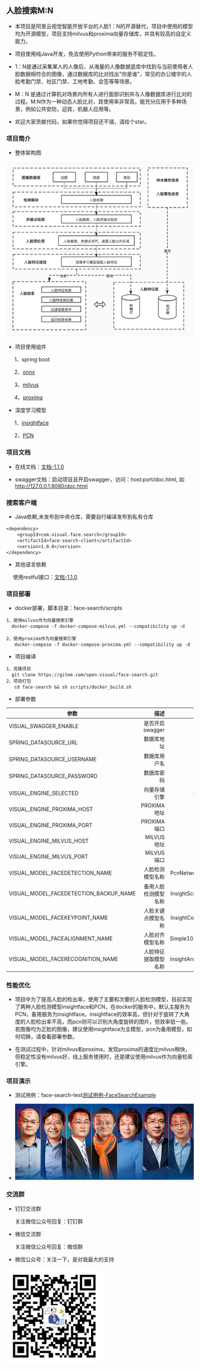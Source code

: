 ## 人脸搜索M:N

* 本项目是阿里云视觉智能开放平台的人脸1：N的开源替代，项目中使用的模型均为开源模型，项目支持milvus和proxima向量存储库，并具有较高的自定义能力。

* 项目使用纯Java开发，免去使用Python带来的服务不稳定性。

* 1：N是通过采集某人的人像后，从海量的人像数据底库中找到与当前使用者人脸数据相符合的图像，通过数据库的比对找出"你是谁"，常见的办公楼宇的人脸考勤门禁、社区门禁、工地考勤、会签等等场景。

* M：N 是通过计算机对场景内所有人进行面部识别并与人像数据库进行比对的过程。M:N作为一种动态人脸比对，其使用率非常高，能充分应用于多种场景，例如公共安防，迎宾，机器人应用等。

* 欢迎大家贡献代码，如果你觉得项目还不错，请给个star。

### 项目简介

* 整体架构图

 ![输入图片说明](scripts/images/%E4%BA%BA%E8%84%B8%E6%90%9C%E7%B4%A2%E6%B5%81%E7%A8%8B%E5%9B%BE.jpg)

* 项目使用组件

&ensp; &ensp; 1、spring boot

&ensp; &ensp; 2、[onnx](https://github.com/onnx/onnx)

&ensp; &ensp; 3、[milvus](https://github.com/milvus-io/milvus/)

&ensp; &ensp; 4、[proxima](https://github.com/alibaba/proximabilin)

* 深度学习模型

&ensp; &ensp; 1、[insightface](https://github.com/deepinsight/insightface)

&ensp; &ensp; 2、[PCN](https://github.com/Rock-100/FaceKit/tree/master/PCN)

### 项目文档

* 在线文档：[文档-1.1.0](https://gitee.com/open-visual/face-search/blob/master/scripts/docs/doc-1.1.0.md)

* swagger文档：启动项目且开启swagger，访问：host:port/doc.html, 如 http://127.0.0.1:8080/doc.html

### 搜索客户端

* Java依赖,未发布到中央仓库，需要自行编译发布到私有仓库
```
<dependency>
    <groupId>com.visual.face.search</groupId>
    <artifactId>face-search-client</artifactId>
    <version>1.0.0</version>
</dependency>
```
* 其他语言依赖

&ensp; &ensp;使用restful接口：[文档-1.1.0](https://gitee.com/open-visual/face-search/blob/master/scripts/docs/doc-1.1.0.md)


### 项目部署

* docker部署，脚本目录：face-search/scripts
```
1、使用milvus作为向量搜索引擎
  docker-compose -f docker-compose-milvus.yml --compatibility up -d

2、使用proxima作为向量搜索引擎
   docker-compose -f docker-compose-proxima.yml --compatibility up -d
```

* 项目编译
```
1、克隆项目
  git clone https://gitee.com/open-visual/face-search.git
2、项目打包
   cd face-search && sh scripts/docker_build.sh
```

* 部署参数

| 参数        | 描述   |  默认值  | 可选值|
| --------   | -----:  | :----:  |--------|
| VISUAL_SWAGGER_ENABLE                      | 是否开启swagger   	|   true      |                                    |
| SPRING_DATASOURCE_URL                      | 数据库地址   		|             |                                    |
| SPRING_DATASOURCE_USERNAME                 | 数据库用户名    		|             |                                    |
| SPRING_DATASOURCE_PASSWORD                 | 数据库密码    		|             |                                    |
| VISUAL_ENGINE_SELECTED                     | 向量存储引擎    		|  proxima    |proxima,milvus                      |
| VISUAL_ENGINE_PROXIMA_HOST                 | PROXIMA地址   		|             |VISUAL_ENGINE_SELECTED=proxima时生效 |
| VISUAL_ENGINE_PROXIMA_PORT                 | PROXIMA端口    		|  16000      |VISUAL_ENGINE_SELECTED=proxima时生效 |
| VISUAL_ENGINE_MILVUS_HOST                  | MILVUS地址    		|             |VISUAL_ENGINE_SELECTED=milvus时生效  |
| VISUAL_ENGINE_MILVUS_PORT                  | MILVUS端口    		|  19530      |VISUAL_ENGINE_SELECTED=milvus时生效  |
| VISUAL_MODEL_FACEDETECTION_NAME            | 人脸检测模型名称    	|  PcnNetworkFaceDetection    |PcnNetworkFaceDetection，InsightScrfdFaceDetection                    |
| VISUAL_MODEL_FACEDETECTION_BACKUP_NAME     | 备用人脸检测模型名称         | InsightScrfdFaceDetection  |PcnNetworkFaceDetection，InsightScrfdFaceDetection                    |
| VISUAL_MODEL_FACEKEYPOINT_NAME             | 人脸关键点模型名称          | InsightCoordFaceKeyPoint  |InsightCoordFaceKeyPoint                    |
| VISUAL_MODEL_FACEALIGNMENT_NAME            | 人脸对齐模型名称            | Simple106pFaceAlignment  |Simple106pFaceAlignment，Simple005pFaceAlignment                    |
| VISUAL_MODEL_FACERECOGNITION_NAME          | 人脸特征提取模型名称         | InsightArcFaceRecognition  |InsightArcFaceRecognition                    |

### 性能优化

* 项目中为了提高人脸的检出率，使用了主要和次要的人脸检测模型，目前实现了两种人脸检测模型insightface和PCN，在docker的服务中，默认主服务为PCN，备用服务为insightface。insightface的效率高，但针对于旋转了大角度的人脸检出率不高，而pcn则可以识别大角度旋转的图片，但效率低一些。若图像均为正脸的图像，建议使用insightface为主模型，pcn为备用模型，如何切换，请查看部署参数。

* 在测试过程中，针对milvus和proxima，发现proxima的速度比milvus稍快，但稳定性没有milvus好，线上服务使用时，还是建议使用milvus作为向量检索引擎。

### 项目演示

* 测试用例：face-search-test[测试用例-FaceSearchExample](https://gitee.com/open-visual/face-search/blob/master/face-search-test/src/main/java/com/visual/face/search/valid/exps/FaceSearchExample.java)

* ![输入图片说明](scripts/images/validate.jpg)

### 交流群

* 钉钉交流群

    关注微信公众号回复：钉钉群

* 微信交流群

    关注微信公众号回复：微信群

* 微信公众号：关注一下，是对我最大的支持

![微信公众号](scripts/images/%E5%85%AC%E4%BC%97%E5%8F%B7-%E5%BE%AE%E4%BF%A1.jpg)